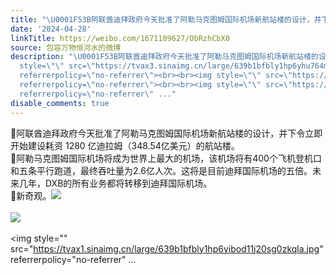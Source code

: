 ```yaml
---
title: "\U0001F53B阿联酋迪拜政府今天批准了阿勒马克图姆国际机场新航站楼的设计，并下令立即开始建设耗资 1280 亿迪拉姆（348.54亿美元）的航站楼。\U0001F53B阿勒马克图姆国际机场..."
date: '2024-04-28'
linkTitle: https://weibo.com/1671109627/ObRzhCbX0
source: 包容万物恒河水的微博
description: "\U0001F53B阿联酋迪拜政府今天批准了阿勒马克图姆国际机场新航站楼的设计，并下令立即开始建设耗资 1280 亿迪拉姆（348.54亿美元）的航站楼。<br>\U0001F53B阿勒马克图姆国际机场将成为世界上最大的机场，该机场将有400个飞机登机口和五条平行跑道，最终吞吐量为2.6亿人次。这将是目前迪拜国际机场的五倍。未来几年，DXB的所有业务都将转移到迪拜国际机场。<br>\U0001F53B新奇观。<img
  style=\"\" src=\"https://tvax3.sinaimg.cn/large/639b1bfbly1hp6yhu764mj21kw0w0e81.jpg\"
  referrerpolicy=\"no-referrer\"><br><br><img style=\"\" src=\"https://tvax2.sinaimg.cn/large/639b1bfbly1hp6yhxhd2ej21kw0w0qv5.jpg\"
  referrerpolicy=\"no-referrer\"><br><br><img style=\"\" src=\"https://tvax1.sinaimg.cn/large/639b1bfbly1hp6yibod11j20sg0zkqla.jpg\"
  referrerpolicy=\"no-referrer\" ..."
disable_comments: true
---
```

🔻阿联酋迪拜政府今天批准了阿勒马克图姆国际机场新航站楼的设计，并下令立即开始建设耗资 1280 亿迪拉姆（348.54亿美元）的航站楼。<br>🔻阿勒马克图姆国际机场将成为世界上最大的机场，该机场将有400个飞机登机口和五条平行跑道，最终吞吐量为2.6亿人次。这将是目前迪拜国际机场的五倍。未来几年，DXB的所有业务都将转移到迪拜国际机场。<br>🔻新奇观。<img style="" src="https://tvax3.sinaimg.cn/large/639b1bfbly1hp6yhu764mj21kw0w0e81.jpg" referrerpolicy="no-referrer"><br><br><img style="" src="https://tvax2.sinaimg.cn/large/639b1bfbly1hp6yhxhd2ej21kw0w0qv5.jpg" referrerpolicy="no-referrer"><br><br><img style="" src="https://tvax1.sinaimg.cn/large/639b1bfbly1hp6yibod11j20sg0zkqla.jpg" referrerpolicy="no-referrer" ...